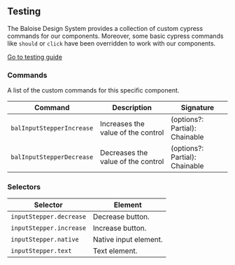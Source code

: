 ## Testing

The Baloise Design System provides a collection of custom cypress commands for our components. Moreover, some basic cypress commands like `should` or `click` have been overridden to work with our components.

<a class="sb-unstyled button is-primary" href="../?path=/docs/development-testing--page">Go to testing guide</a>

<!-- START: human documentation -->



<!-- END: human documentation -->

### Commands

A list of the custom commands for this specific component.

| Command                   | Description                        | Signature                                        |
| ------------------------- | ---------------------------------- | ------------------------------------------------ |
| `balInputStepperIncrease` | Increases the value of the control | (options?: Partial<Loggable>): Chainable<JQuery> |
| `balInputStepperDecrease` | Decreases the value of the control | (options?: Partial<Loggable>): Chainable<JQuery> |


### Selectors

| Selector                | Element               |
| ----------------------- | --------------------- |
| `inputStepper.decrease` | Decrease button.      |
| `inputStepper.increase` | Increase button.      |
| `inputStepper.native`   | Native input element. |
| `inputStepper.text`     | Text element.         |

